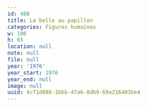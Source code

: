```yaml
---
id: 480
title: La belle au papillon
categories: Figures humaines
w: 100
h: 65
location: null
note: null
file: null
year: '1976'
year_start: 1976
year_end: null
image: null
uuid: 4cf1d088-1bbb-47a6-8db9-69a216403be4
---
```


